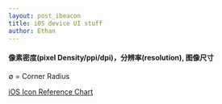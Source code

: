 ```yaml
---
layout: post_ibeacon
title: iOS device UI stuff
author: Ethan
---
```


#### 像素密度(pixel Density/ppi/dpi)，分辨率(resolution), 图像尺寸

  <p>&#8709; = Corner Radius </p>

[iOS Icon Reference Chart][1] 





[1]: http://iconhandbook.co.uk/reference/chart/ios/ "iOS Icon Reference Chart"